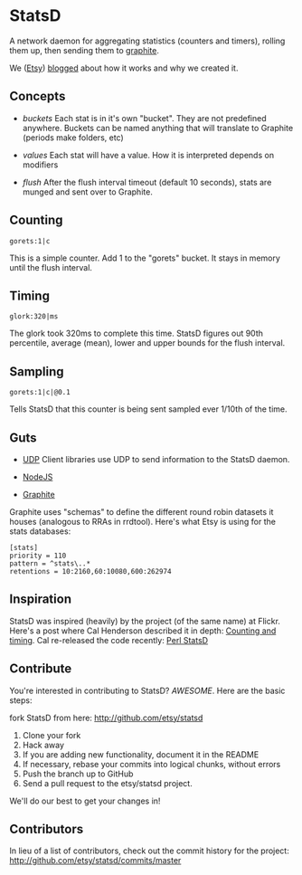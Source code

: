 StatsD
======

A network daemon for aggregating statistics (counters and timers), rolling them up, then sending them to [graphite][graphite].

We ([Etsy][etsy]) [blogged][blog post] about how it works and why we created it.


Concepts
--------

* *buckets*
  Each stat is in it's own "bucket". They are not predefined anywhere. Buckets can be named anything that will translate to Graphite (periods make folders, etc)

* *values*
  Each stat will have a value. How it is interpreted depends on modifiers
  
* *flush*
  After the flush interval timeout (default 10 seconds), stats are munged and sent over to Graphite.

Counting
--------

    gorets:1|c

This is a simple counter. Add 1 to the "gorets" bucket. It stays in memory until the flush interval.


Timing
------

    glork:320|ms

The glork took 320ms to complete this time. StatsD figures out 90th percentile, average (mean), lower and upper bounds for the flush interval.

Sampling
--------

    gorets:1|c|@0.1

Tells StatsD that this counter is being sent sampled ever 1/10th of the time.


Guts
----

* [UDP][udp]
  Client libraries use UDP to send information to the StatsD daemon.

* [NodeJS][node]
* [Graphite][graphite]

Graphite uses "schemas" to define the different round robin datasets it houses (analogous to RRAs in rrdtool). Here's what Etsy is using for the stats databases:

    [stats]
    priority = 110 
    pattern = ^stats\..*
    retentions = 10:2160,60:10080,600:262974


Inspiration
-----------

StatsD was inspired (heavily) by the project (of the same name) at Flickr. Here's a post where Cal Henderson described it in depth:
[Counting and timing](http://code.flickr.com/blog/2008/10/27/counting-timing/). Cal re-released the code recently: [Perl StatsD](https://github.com/iamcal/Flickr-StatsD)


Contribute
---------------------

You're interested in contributing to StatsD? *AWESOME*. Here are the basic steps:

fork StatsD from here: http://github.com/etsy/statsd

1. Clone your fork
2. Hack away
3. If you are adding new functionality, document it in the README
4. If necessary, rebase your commits into logical chunks, without errors
5. Push the branch up to GitHub
6. Send a pull request to the etsy/statsd project.

We'll do our best to get your changes in!

[graphite]: http://graphite.wikidot.com
[etsy]: http://www.etsy.com
[blog post]: http://codeascraft.etsy.com/2011/02/15/measure-anything-measure-everything/
[node]: http://nodejs.org
[udp]: http://enwp.org/udp


Contributors
-----------------

In lieu of a list of contributors, check out the commit history for the project: 
http://github.com/etsy/statsd/commits/master